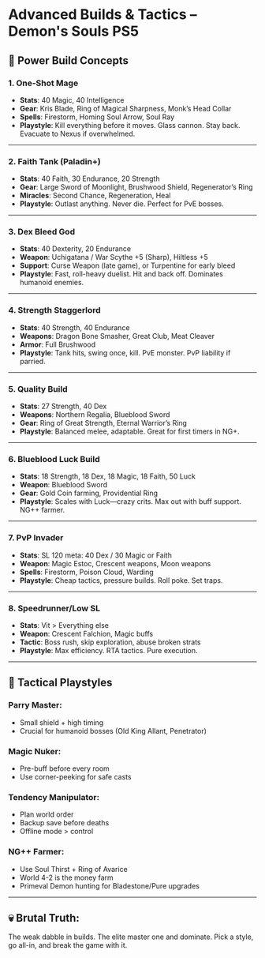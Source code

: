 # Advanced Builds & Tactics – Demon's Souls PS5

## 💪 Power Build Concepts

### 1. **One-Shot Mage**
- **Stats**: 40 Magic, 40 Intelligence
- **Gear**: Kris Blade, Ring of Magical Sharpness, Monk’s Head Collar
- **Spells**: Firestorm, Homing Soul Arrow, Soul Ray
- **Playstyle**: Kill everything before it moves. Glass cannon. Stay back. Evacuate to Nexus if overwhelmed.

---

### 2. **Faith Tank (Paladin+)**
- **Stats**: 40 Faith, 30 Endurance, 20 Strength
- **Gear**: Large Sword of Moonlight, Brushwood Shield, Regenerator’s Ring
- **Miracles**: Second Chance, Regeneration, Heal
- **Playstyle**: Outlast anything. Never die. Perfect for PvE bosses.

---

### 3. **Dex Bleed God**
- **Stats**: 40 Dexterity, 20 Endurance
- **Weapon**: Uchigatana / War Scythe +5 (Sharp), Hiltless +5
- **Support**: Curse Weapon (late game), or Turpentine for early bleed
- **Playstyle**: Fast, roll-heavy duelist. Hit and back off. Dominates humanoid enemies.

---

### 4. **Strength Staggerlord**
- **Stats**: 40 Strength, 40 Endurance
- **Weapons**: Dragon Bone Smasher, Great Club, Meat Cleaver
- **Armor**: Full Brushwood
- **Playstyle**: Tank hits, swing once, kill. PvE monster. PvP liability if parried.

---

### 5. **Quality Build**
- **Stats**: 27 Strength, 40 Dex
- **Weapons**: Northern Regalia, Blueblood Sword
- **Gear**: Ring of Great Strength, Eternal Warrior’s Ring
- **Playstyle**: Balanced melee, adaptable. Great for first timers in NG+.

---

### 6. **Blueblood Luck Build**
- **Stats**: 18 Strength, 18 Dex, 18 Magic, 18 Faith, 50 Luck
- **Weapon**: Blueblood Sword
- **Gear**: Gold Coin farming, Providential Ring
- **Playstyle**: Scales with Luck—crazy crits. Max out with buff support. NG++ farmer.

---

### 7. **PvP Invader**
- **Stats**: SL 120 meta: 40 Dex / 30 Magic or Faith
- **Weapon**: Magic Estoc, Crescent weapons, Moon weapons
- **Spells**: Firestorm, Poison Cloud, Warding
- **Playstyle**: Cheap tactics, pressure builds. Roll poke. Set traps.

---

### 8. **Speedrunner/Low SL**
- **Stats**: Vit > Everything else
- **Weapon**: Crescent Falchion, Magic buffs
- **Tactic**: Boss rush, skip exploration, abuse broken strats
- **Playstyle**: Max efficiency. RTA tactics. Pure execution.

---

## 🧠 Tactical Playstyles

### Parry Master:
- Small shield + high timing
- Crucial for humanoid bosses (Old King Allant, Penetrator)

### Magic Nuker:
- Pre-buff before every room
- Use corner-peeking for safe casts

### Tendency Manipulator:
- Plan world order
- Backup save before deaths
- Offline mode > control

### NG++ Farmer:
- Use Soul Thirst + Ring of Avarice
- World 4-2 is the money farm
- Primeval Demon hunting for Bladestone/Pure upgrades

---

## 💀 Brutal Truth:
The weak dabble in builds. The elite master one and dominate. Pick a style, go all-in, and break the game with it.

